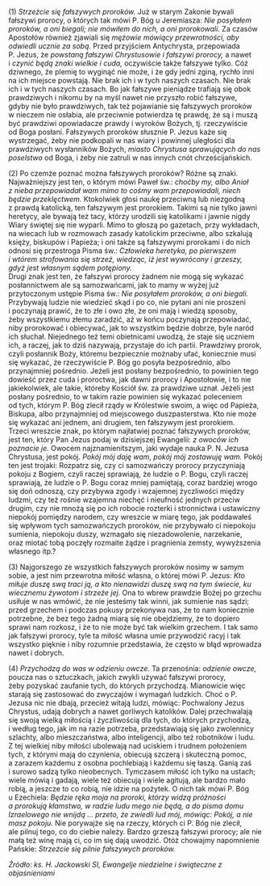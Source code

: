 
\(1\) *Strzeżcie się fałszywych proroków.* Już w starym Zakonie bywali
fałszywi prorocy, o których tak mówi P. Bóg u Jeremiasza: *Nie posyłałem
proroków, a oni biegali; nie mówiłem do nich, a oni prorokowali.*
Za czasów Apostołów również zjawiali się *mężowie mówiący przewrotności,
aby odwiedli ucznie za sobą.* Przed przyjściem Antychrysta, przepowiada
P. Jezus, że *powstaną fałszywi Chrystusowie i fałszywi prorocy,*
a nawet i *czynić będą znaki wielkie i cuda,* oczywiście także fałszywe
tylko. Cóż dziwnego, że plemię to wyginąć nie może, i że gdy jedni
zginą, rychło inni na ich miejsce powstają. Nie brak ich i w tych
naszych czasach. Nie brak ich i w tych naszych czasach. Bo jak fałszywe
pieniądze trafiają się obok prawdziwych i nikomu by na myśl nawet nie
przyszło robić fałszywe, gdyby nie było prawdziwych, tak też pojawianie
się fałszywych proroków w nieczem nie osłabia, ale przeciwnie potwierdza
tę prawdę, że są i muszą być prawdziwi opowiadacze prawdy i wyroków
Bożych, tj. rzeczywiście od Boga posłani. Fałszywych proroków słusznie
P. Jezus każe się wystrzegać, żeby nie podkopali w nas wiary i powinnej
uległości dla prawdziwych wysłanników Bożych, *miasto Chrystusa
sprawujących do nas poselstwo* od Boga, i żeby nie zatruli w nas innych
cnót chrześcijańskich.

\(2\) Po czemże poznać można fałszywych proroków? Różne są znaki.
Najważniejszy jest ten, o którym mówi Paweł św.: *choćby my, albo Anioł
z nieba przepowiadał wam mimo to cośmy wam przepowiadali, niech będzie
przeklęctwem.* Ktokolwiek głosi naukę przeciwną lub niezgodną z prawdą
katolicką, ten fałszywym jest prorokiem. Takimi są nie tylko jawni
heretycy, ale bywają też tacy, którzy urodzili się katolikami i jawnie
nigdy Wiary świętej się nie wyparli. Mimo to głoszą po gazetach, przy
wykładach, na wiecach lub w rozmowach zasady katolickim przeciwne, albo
szkalują księży, biskupów i Papieża; i oni także są fałszywymi prorokami
i do nich odnosi się przestroga Pisma św.: *Człowieka heretyka,
po pierwszem i wtórem strofowania się strzeż, wiedząc, iż jest wywrócony
i grzeszy, gdyż jest własnym sądem potępiony.*\
Drugi znak jest ten, że fałszywi prorocy żadnem nie mogą się wykazać
posłannictwem ale są samozwańcami, jak to mamy w wyżej już przytoczonym
ustępie Pisma św.: *Nie posyłałem proroków, a oni biegali.* Przybywają
ludzie nie wiedzieć skąd i po co, nie pytani ani nie proszeni
i poczynają prawić, że to złe i owo złe, że oni mają i wiedzą sposoby,
żeby wszystkiemu złemu zaradzić, aż w końcu poczynają przepowiadać, niby
prorokować i obiecywać, jak to wszystkim będzie dobrze, byle naród ich
słuchał. Niejednego też temi obietnicami uwodzą, że staje się uczniem
ich, a raczej, jak to dziś nazywają, przystaje do ich partii. Prawdziwy
prorok, czyli posłannik Boży, któremu bezpiecznie możnaby ufać,
koniecznie musi się wykazać, że rzeczywiście P. Bóg go posyła
bezpośrednio, albo przynajmniej pośrednio. Jeżeli jest posłany
bezpośrednio, to powinien tego dowieść przez cuda i proroctwa, jak dawni
prorocy i Apostołowie, i to nie jakiekolwiek, ale takie, któreby Kościół
św. za prawdziwe uznał. Jeżeli jest posłany pośrednio, to w takim razie
powinien się wykazać poleceniem od tych, którym P. Bóg zlecił rządy
w Królestwie swoim, a więc od Papieża, Biskupa, albo przynajmniej
od miejscowego duszpasterstwa. Kto nie może się wykazać ani jednem, ani
drugiem, ten fałszywym jest prorokiem.\
Trzeci wreszcie znak, po którym najłatwiej poznać fałszywych proroków,
jest ten, który Pan Jezus podaj w dzisiejszej Ewangelii: *z owoców ich
poznacie je.* Owocem najznamienitszym, jaki wydaje nauka P. N. Jezusa
Chrystusa, jest pokój. *Pokój mój daję wam, pokój mój zostawuję wam.*
Pokój ten jest trojaki: Rozpatrz się, czy ci samozwańczy prorocy
przyczyniają pokoju z Bogiem, czyli raczej sprawiają, że ludzie o P.
Bogu, czyli raczej sprawiają, że ludzie o P. Bogu coraz mniej pamiętają,
coraz bardziej wrogo się doń odnoszą, czy przybywa zgody i wzajemnej
życzliwości między ludzmi, czy też rośnie wzajemna niechęć i nieufność
jednych przeciw drugim, czy nie mnożą się po ich robocie rozterki
i stronnictwa i ustawiczny niepokój pomiędzy narodem, czy wreszcie
w miarę tego, jak poddawałeś się wpływom tych samozwańczych proroków,
nie przybywało ci niepokoju sumienia, niepokoju duszy, wzmagało się
niezadowolenie, narzekanie, oraz miotać tobą poczęły rozmaite żądze
i pragnienia zemsty, wywyższenia własnego itp.?

\(3\) Najgorszego ze wszystkich fałszywych proroków nosimy w samym
sobie, a jest nim przewrotna miłość własna, o której mówi P. Jezus: *Kto
miłuje duszę swą traci ją, a kto nienawidzi duszę swą na tym świecie, ku
wiecznemu żywotom i strzeże jej.* Ona to wbrew prawdzie Bożej po grzechu
usiłuje w nas wmówić, że nie jesteśmy tak winni, jak sumienie nas sądzi;
przed grzechem i podczas pokusy przekonywa nas, że to nam koniecznie
potrzebne, że bez tego żadną miarą się nie obejdziemy, że to dopiero
sprawi nam rozkosz, i że to nie może być tak wielkim grzechem. I tak
samo jak fałszywi prorocy, tyle ta miłość własna umie przywodzić racyj
i tak wszystko pięknie i niby rozumnie przedstawia, że często w błąd
wprowadza nawet i dobrych.

\(4\) *Przychodzą do was w odzieniu owcze.* Ta przenośnia: *odzienie
owcze,* poucza nas o sztuczkach, jakich zwykli używać fałszywi prorocy,
żeby pozyskać zaufanie tych, do których przychodzą. Mianowicie więc
starają się zastosować do zwyczajów i wymagań ludzkich. Choć o P. Jezusa
nic nie dbają, przecież witają ludzi, mówiąc: Pochwalony Jezus Chrystus,
udają dobrych a nawet gorliwych katolików. Dalej przechwalają się swoją
wielką miłością i życzliwością dla tych, do których przychodzą, i według
tego, jak im na razie potrzeba, przedstawiają się jako zwolennicy
szlachty, albo mieszczaństwa, albo inteligencji, albo też robotników
i ludu. Z tej wielkiej niby miłości ubolewają nad uciskiem i trudnem
położeniem tych, z którymi mają do czynienia, obiecują szczerą
i skuteczną pomoc, a zarazem każdemu z osobna pochlebiają i każdemu się
łaszą. Ganią zaś i surowo sadzą tylko nieobecnych. Tymczasem miłość ich
tylko na ustach; wiele mówią i gadają, wiele też obiecują i wiele
agitują, ale bardzo mało robią, a jeszcze to co robią, nie idzie
na pożytek. O nich tak mówi P. Bóg u Ezechiela: *Będzie ręka moja
na proroki, którzy widzą próżności a prorokują kłamstwo, w radzie ludu
mego nie będą, a do pisma domu Izraelowego nie wnijdą ... przeto,
że zwiedli lud mój, mówiąc: Pokój, a nie masz pokoju.* Nie porywajże się
na rzeczy, których ci P. Bóg nie zlecił, ale pilnuj tego, co do ciebie
należy. Bardzo grzeszą fałszywi prorocy; ale nie małą też winę mają ci,
co im się dają uwodzić. Otóż chowajmy napomnienie Pańskie: *Strzeżcie
się pilnie fałszywych proroków.*

*Źródło: ks. H. Jackowski SI, Ewangelje niedzielne i świąteczne z objaśnieniami*
